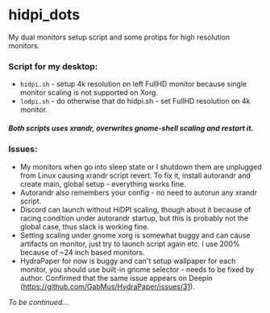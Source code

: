 # hidpi_dots
My dual monitors setup script and some protips for high resolution monitors.

### Script for my desktop:
* `hidpi.sh` - setup 4k resolution on left FullHD monitor because single 
monitor scaling is not supported on Xorg.
* `lodpi.sh` - do otherwise that do hidpi.sh - set FullHD resolution on 4k monitor.

##### Both scripts uses xrandr, overwrites gnome-shell scaling and restart it.

### Issues:
* My monitors when go into sleep state or I shutdown them are unplugged 
from Linux causing xrandr script revert. To fix it, install autorandr 
and create main, global setup - everything works fine.
* Autorandr also remembers your config - no need to autorun any xrandr script.
* Discord can launch without HiDPI scaling, though about it because of
racing condition under autorandr startup, but this is probably not the
global case, thus slack is working fine.
* Setting scaling under gnome xorg is somewhat buggy and can cause 
artifacts on monitor, just try to launch script again etc.
I use 200% because of ~24 inch based monitors.
* HydraPaper for now is buggy and can't setup wallpaper for each 
monitor, you should use built-in gnome selector - needs to be fixed by 
author. Confirmed that the same issue appears on Deepin 
(https://github.com/GabMus/HydraPaper/issues/31).

*To be continued...*
